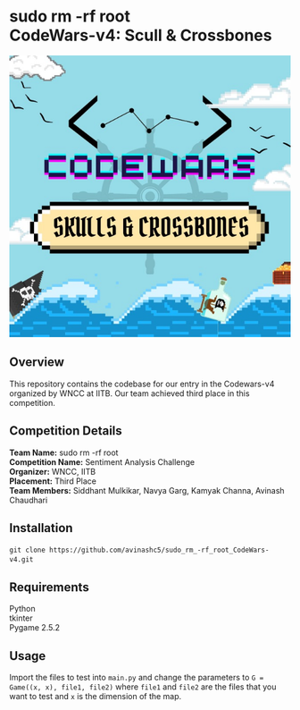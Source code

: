 <h1>sudo rm -rf root <br>CodeWars-v4: Scull & Crossbones</h1>

<img src="codewars.png">

<h2>Overview</h2>
This repository contains the codebase for our entry in the Codewars-v4 organized by WNCC at IITB. Our team achieved third place in this competition.

<h2>Competition Details</h2>
<b>Team Name:</b> sudo rm -rf root <br>
<b>Competition Name:</b> Sentiment Analysis Challenge <br>
<b>Organizer:</b> WNCC, IITB <br>
<b>Placement:</b> Third Place <br>
<b>Team Members:</b> Siddhant Mulkikar, Navya Garg, Kamyak Channa, Avinash Chaudhari <br>

<h2>Installation</h2>
<code>git clone https://github.com/avinashc5/sudo_rm_-rf_root_CodeWars-v4.git</code>

<h2>Requirements</h2>
Python<br>
tkinter<br>
Pygame 2.5.2 <br>

<h2>Usage</h2>
Import the files to test into <code>main.py</code> and change the parameters to <code>G = Game((x, x), file1, file2)</code> where <code>file1</code> and <code>file2</code> are the files that you want to test and <code>x</code> is the dimension of the map.
